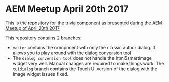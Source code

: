 AEM Meetup April 20th 2017
======== 

This is the repository for the trivia component as presented during the
[AEM Meetup of April 20th 2017](https://www.meetup.com/AEM-Developer-Meetup-BE/events/238245647/)

This repository contains 2 branches:
* `master` contains the component with only the classic author dialog. It allows you to play around with the [dialog conversion tool](https://docs.adobe.com/docs/en/aem/6-2/develop/dev-tools/dialog-conversion.html)
* The `dialog conversion tool` does not handle the html5smartimage widget very well. Manual changes are required to make things work. The `tuidialog` branch contains the Touch UI version of the dialog with the image widget issues fixed.

